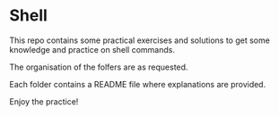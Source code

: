 # Shell

This repo contains some practical exercises and solutions to get some knowledge and practice on shell commands. 

The organisation of the folfers are as requested.

Each folder contains a README file where explanations are provided. 

Enjoy the practice!
